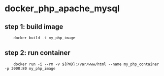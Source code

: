 # docker_php_apache_mysql

## step 1: build image

```
    docker build -t my_php_image 
```

## step 2: run container

```
    docker run -i --rm -v ${PWD}:/var/www/html --name my_php_container -p 3000:80 my_php_image
```